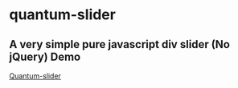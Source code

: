# quantum-slider
A very simple pure javascript div slider (No jQuery) 
Demo
--------------------------------------
[Quantum-slider](http://www.ciaomondo.it/quantum_slider/slider.php)
